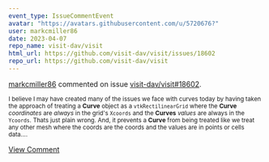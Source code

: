 ```yaml
---
event_type: IssueCommentEvent
avatar: "https://avatars.githubusercontent.com/u/5720676?"
user: markcmiller86
date: 2023-04-07
repo_name: visit-dav/visit
html_url: https://github.com/visit-dav/visit/issues/18602
repo_url: https://github.com/visit-dav/visit
---
```


<a href='https://github.com/markcmiller86' target='_blank'>markcmiller86</a> commented on issue <a href='https://github.com/visit-dav/visit/issues/18602' target='_blank'>visit-dav/visit#18602</a>.

<small>I believe I may have created many of the issues we face with curves today by having taken the approach of treating a **Curve** object as a `vtkRectilinearGrid` where the **Curve** *coordinates* are *always* in the grid's `Xcoords` and the **Curves** *values* are always in the `Ycoords`. Thats just plain wrong. And, it prevents a **Curve** from being treated like we treat any other mesh where the coords are the coords and the values are in points or cells data....</small>

<a href='https://github.com/visit-dav/visit/issues/18602' target='_blank'>View Comment</a>